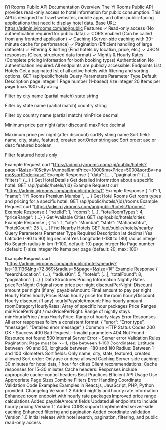 iYi Rooms Public API Documentation
Overview
The iYi Rooms Public API provides read-only access to hotel information for public consumption. This API is designed for travel websites, mobile apps, and other public-facing applications that need to display hotel data.
Base URL: https://admin.iyirooms.com/api/public
Features
✓ Read-only access (No authentication required for public data)
✓ CORS enabled (Can be called from any frontend application)
✓ Caching (Server-side caching with 30-minute cache for performance)
✓ Pagination (Efficient handling of large datasets)
✓ Filtering & Sorting (Find hotels by location, price, etc.)
✓ JSON responses (Clean, structured data format)
✓ Nightly & Hourly Rates (Complete pricing information for both booking types)
Authentication
No authentication required. All endpoints are publicly accessible.
Endpoints
List Hotels
Get a paginated list of all active hotels with filtering and sorting options.
GET /api/public/hotels
Query Parameters
Parameter
Type
Default
Description
page
integer
1
Page number (1-based)
size
integer
20
Items per page (max 100)
city
string


Filter by city name (partial match)
state
string


Filter by state name (partial match)
country
string


Filter by country name (partial match)
minPrice
decimal


Minimum price per night (after discount)
maxPrice
decimal


Maximum price per night (after discount)
sortBy
string
name
Sort field: name, city, state, featured, created
sortOrder
string
asc
Sort order: asc or desc
featured
boolean


Filter featured hotels only

Example Request
curl “https://admin.iyirooms.com/api/public/hotels?page=1&size=10&city=Mumbai&minPrice=1000&maxPrice=5000&sortBy=name&sortOrder=asc”
Example Response
{ “data”: […], “pagination”: {…}, “filters”: {…} }
Get Hotel Details
Get detailed information about a specific hotel.
GET /api/public/hotels/{id}
Example Request
curl “https://admin.iyirooms.com/api/public/hotels/1”
Example Response
{ “id”: 1, “name”: “iYi Rooms Premium Mumbai”, … }
Get Hotel Rooms
Get room types and pricing for a specific hotel.
GET /api/public/hotels/{id}/rooms
Example Request
curl “https://admin.iyirooms.com/api/public/hotels/1/rooms”
Example Response
{ “hotelId”: 1, “rooms”: […], “totalRoomTypes”: 4, “priceRange”: {…} }
Get Available Cities
GET /api/public/hotels/cities
Example Response
[ { “id”: 1, “city”: “Mumbai”, “state”: “Maharashtra”, “hotelCount”: 25 }, …]
Find Nearby Hotels
GET /api/public/hotels/nearby
Query Parameters
Parameter
Type
Required
Description
lat
decimal
Yes
Latitude (-90 to 90)
lng
decimal
Yes
Longitude (-180 to 180)
radius
integer
No
Search radius in km (1-100, default: 10)
page
integer
No
Page number (default: 1)
size
integer
No
Items per page (default: 20, max: 100)

Example Request
curl “https://admin.iyirooms.com/api/public/hotels/nearby?lat=19.1136&lng=72.8697&radius=5&page=1&size=10”
Example Response
{ “searchLocation”: {…}, “radiusKm”: 5, “hotels”: […], “totalFound”: 8, “pagination”: {…} }
Data Structures
Pricing Information
Nightly Rates
pricePerNight: Original room price per night
discountPerNight: Discount amount per night (if any)
payableAmount: Final amount to pay per night
Hourly Rates
hourlyPrice: Basic hourly price for the room
hourlyDiscount: Hourly discount (if any)
hourlyPayableAmount: Final hourly amount
roomCategoryHourlyRates: Array of specific hour packages
Price Ranges
minPricePerNight / maxPricePerNight: Range of nightly stays
minHourlyPrice / maxHourlyPrice: Range of hourly stays
Error Responses
All error responses follow a consistent format:
{ “error”: “Error type”, “message”: “Detailed error message” }
Common HTTP Status Codes
200 OK - Success 400 Bad Request - Invalid parameters 404 Not Found - Resource not found 500 Internal Server Error - Server error
Validation Rules
Pagination: Page must be >= 1, size between 1-100 Coordinates: Latitude between -90 and 90, longitude between -180 and 180 Radius: Between 1 and 100 kilometers Sort fields: Only name, city, state, featured, created allowed Sort order: Only asc or desc allowed
Caching
Server-side caching: 30 minutes for hotel data, 1 hour for cities Client recommendations: Cache responses for 15-30 minutes Cache headers: Responses include appropriate cache-control headers
Best Practices
Efficient API Usage
Use Appropriate Page Sizes
Combine Filters
Error Handling
Coordinate Validation
Code Examples
Examples in React.js, JavaScript, PHP, Python provided.
Changelog
Version 1.2
Added nightly and hourly rate information
Enhanced room endpoint with hourly rate packages
Improved price range calculations
Added payableAmount fields
Updated all endpoints to include hourly pricing
Version 1.1
Added CORS support
Implemented server-side caching
Enhanced filtering and pagination
Added coordinate validation
Version 1.0
Initial release with hotel search, pagination, filtering, and public read-only access
